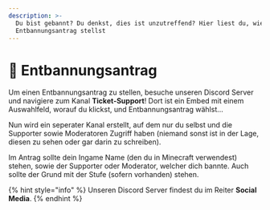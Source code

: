```yaml
---
description: >-
  Du bist gebannt? Du denkst, dies ist unzutreffend? Hier liest du, wie du einen
  Entbannungsantrag stellst
---
```


# 🔨 Entbannungsantrag

Um einen Entbannungsantrag zu stellen, besuche unseren Discord Server und navigiere zum Kanal **Ticket-Support**! Dort ist ein Embed mit einem Auswahlfeld, worauf du klickst, und Entbannungsantrag wählst...

Nun wird ein seperater Kanal erstellt, auf dem nur du selbst und die Supporter sowie Moderatoren Zugriff haben (niemand sonst ist in der Lage, diesen zu sehen oder gar darin zu schreiben).

Im Antrag sollte dein Ingame Name (den du in Minecraft verwendest) stehen, sowie der Supporter oder Moderator, welcher dich bannte. Auch sollte der Grund mit der Stufe (sofern vorhanden) stehen.



{% hint style="info" %}
Unseren Discord Server findest du im Reiter **Social Media**.
{% endhint %}
